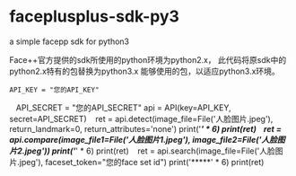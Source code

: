 # faceplusplus-sdk-py3
a simple facepp sdk for python3



Face++官方提供的sdk所使用的python环境为python2.x，
此代码将原sdk中的python2.x特有的包替换为python3.x
能够使用的包，以适应python3.x环境。


    API_KEY = "您的API_KEY"
    API_SECRET = "您的API_SECRET"
    api = API(key=API_KEY, secret=API_SECRET)
    ret = api.detect(image_file=File('人脸图片.jpeg'), return_landmark=0, return_attributes='none')
    print('*****' * 6)
    print(ret)
    ret = api.compare(image_file1=File('人脸图片1.jpeg'), image_file2=File('人脸图片2.jpeg'))
    print('*****' * 6)
    print(ret)
    ret = api.search(image_file=File('人脸图片.jpeg'), faceset_token="您的face set id")
    print('*****' * 6)
    print(ret)
